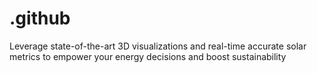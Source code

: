 # .github
Leverage state-of-the-art 3D visualizations and real-time accurate solar metrics to empower your energy decisions and boost sustainability
